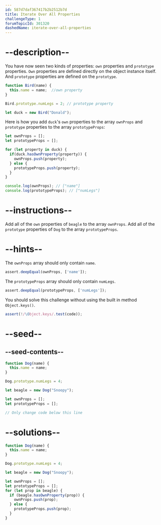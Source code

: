 ```yaml
---
id: 587d7daf367417b2b2512b7d
title: Iterate Over All Properties
challengeType: 1
forumTopicId: 301320
dashedName: iterate-over-all-properties
---
```


# --description--

You have now seen two kinds of properties: `own` properties and `prototype` properties. `Own` properties are defined directly on the object instance itself. And `prototype` properties are defined on the `prototype`.

```js
function Bird(name) {
  this.name = name;  //own property
}

Bird.prototype.numLegs = 2; // prototype property

let duck = new Bird("Donald");
```

Here is how you add `duck`'s `own` properties to the array `ownProps` and `prototype` properties to the array `prototypeProps`:

```js
let ownProps = [];
let prototypeProps = [];

for (let property in duck) {
  if(duck.hasOwnProperty(property)) {
    ownProps.push(property);
  } else {
    prototypeProps.push(property);
  }
}

console.log(ownProps); // ["name"]
console.log(prototypeProps); // ["numLegs"]
```

# --instructions--

Add all of the `own` properties of `beagle` to the array `ownProps`. Add all of the `prototype` properties of `Dog` to the array `prototypeProps`.

# --hints--

The `ownProps` array should only contain `name`.

```js
assert.deepEqual(ownProps, ['name']);
```

The `prototypeProps` array should only contain `numLegs`.

```js
assert.deepEqual(prototypeProps, ['numLegs']);
```

You should solve this challenge without using the built in method `Object.keys()`.

```js
assert(!/\Object.keys/.test(code));
```

# --seed--

## --seed-contents--

```js
function Dog(name) {
  this.name = name;
}

Dog.prototype.numLegs = 4;

let beagle = new Dog("Snoopy");

let ownProps = [];
let prototypeProps = [];

// Only change code below this line
```

# --solutions--

```js
function Dog(name) {
  this.name = name;
}

Dog.prototype.numLegs = 4;

let beagle = new Dog("Snoopy");

let ownProps = [];
let prototypeProps = [];
for (let prop in beagle) {
  if (beagle.hasOwnProperty(prop)) {
    ownProps.push(prop);
  } else {
    prototypeProps.push(prop);
  }
}
```
